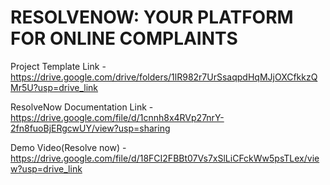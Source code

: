 #  RESOLVENOW: YOUR PLATFORM FOR ONLINE COMPLAINTS

Project Template Link - 
https://drive.google.com/drive/folders/1lR982r7UrSsaqpdHqMJjOXCfkkzQMr5U?usp=drive_link

ResolveNow Documentation Link - 
https://drive.google.com/file/d/1cnnh8x4RVp27nrY-2fn8fuoBjERgcwUY/view?usp=sharing

Demo Video(Resolve now) - 
https://drive.google.com/file/d/18FCI2FBBt07Vs7xSlLiCFckWw5psTLex/view?usp=drive_link
